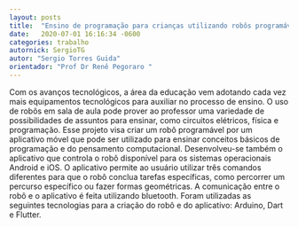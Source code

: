 ```yaml
---
layout: posts
title:  "Ensino de programação para crianças utilizando robôs programáveis"
date:   2020-07-01 16:16:34 -0600
categories: trabalho
autornick: SergioTG
autor: "Sergio Torres Guida"
orientador: "Prof Dr Renê Pegoraro "
---
```

Com os avanços tecnológicos, a área da educação vem adotando cada vez mais equipamentos tecnológicos para auxiliar no processo de ensino. O uso de robôs em sala de aula pode prover ao professor uma variedade de possibilidades de assuntos para ensinar, como circuitos elétricos, física e programação. Esse projeto visa criar um robô programável por um aplicativo móvel que pode ser utilizado para ensinar conceitos básicos de programação e do pensamento computacional. Desenvolveu-se também o aplicativo que controla o robô disponível para os sistemas operacionais  Android e iOS. O aplicativo permite ao usuário utilizar três comandos diferentes para que o robô conclua tarefas específicas, como percorrer um percurso específico ou fazer formas geométricas. A comunicação entre o robô e o aplicativo é feita utilizando bluetooth. Foram utilizadas as seguintes tecnologias para a criação do robô e do aplicativo: Arduino, Dart e Flutter.
